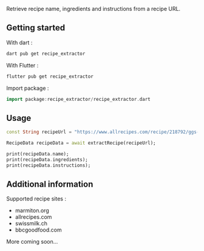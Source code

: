 <!-- 
This README describes the package. If you publish this package to pub.dev,
this README's contents appear on the landing page for your package.

For information about how to write a good package README, see the guide for
[writing package pages](https://dart.dev/guides/libraries/writing-package-pages). 

For general information about developing packages, see the Dart guide for
[creating packages](https://dart.dev/guides/libraries/create-library-packages)
and the Flutter guide for
[developing packages and plugins](https://flutter.dev/developing-packages). 
-->

Retrieve recipe name, ingredients and instructions from a recipe URL.


## Getting started
With dart : 
```bash
dart pub get recipe_extractor
```
With Flutter : 
```bash
flutter pub get recipe_extractor
```
Import package :
```dart
import package:recipe_extractor/recipe_extractor.dart
```
## Usage

```dart
const String recipeUrl = "https://www.allrecipes.com/recipe/218792/ggs-chocolate-sheet-cake";

RecipeData recipeData = await extractRecipe(recipeUrl);

print(recipeData.name);
print(recipeData.ingredients);
print(recipeData.instructions);
```

## Additional information
Supported recipe sites :
- marmiton.org
- allrecipes.com
- swissmilk.ch
- bbcgoodfood.com


More coming soon...
